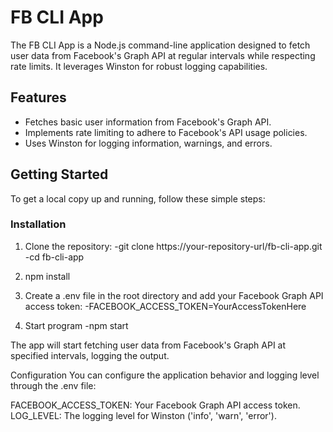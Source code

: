 # FB CLI App

The FB CLI App is a Node.js command-line application designed to fetch user data from Facebook's Graph API at regular intervals while respecting rate limits. It leverages Winston for robust logging capabilities.

## Features

- Fetches basic user information from Facebook's Graph API.
- Implements rate limiting to adhere to Facebook's API usage policies.
- Uses Winston for logging information, warnings, and errors.

## Getting Started

To get a local copy up and running, follow these simple steps:

### Installation

1. Clone the repository:
   -git clone https://your-repository-url/fb-cli-app.git
   -cd fb-cli-app
   
2. npm install

3. Create a .env file in the root directory and add your Facebook Graph API access token:
   -FACEBOOK_ACCESS_TOKEN=YourAccessTokenHere

4. Start program
  -npm start

The app will start fetching user data from Facebook's Graph API at specified intervals, logging the output.

Configuration
You can configure the application behavior and logging level through the .env file:

FACEBOOK_ACCESS_TOKEN: Your Facebook Graph API access token.
LOG_LEVEL: The logging level for Winston ('info', 'warn', 'error').
